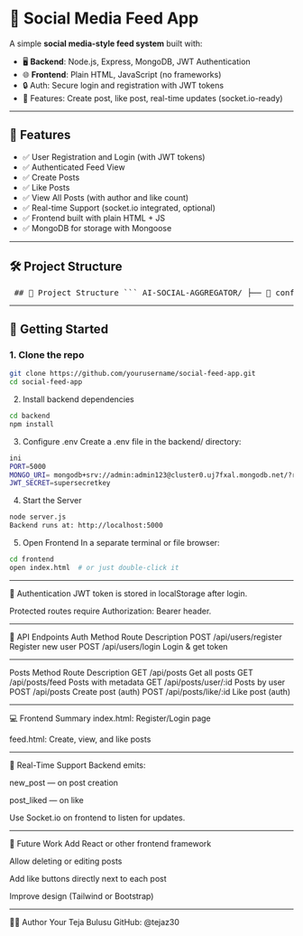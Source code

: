 # 📰 Social Media Feed App

A simple **social media-style feed system** built with:

- 🖥️ **Backend**: Node.js, Express, MongoDB, JWT Authentication  
- 🌐 **Frontend**: Plain HTML, JavaScript (no frameworks)  
- 🔒 Auth: Secure login and registration with JWT tokens  
- 💬 Features: Create post, like post, real-time updates (socket.io-ready)  

---

## 📂 Features

- ✅ User Registration and Login (with JWT tokens)  
- ✅ Authenticated Feed View  
- ✅ Create Posts  
- ✅ Like Posts  
- ✅ View All Posts (with author and like count)  
- ✅ Real-time Support (socket.io integrated, optional)  
- ✅ Frontend built with plain HTML + JS  
- ✅ MongoDB for storage with Mongoose  

---

## 🛠️ Project Structure

<pre> ## 📁 Project Structure ``` AI-SOCIAL-AGGREGATOR/ ├── 📁 config │ └── db.js # MongoDB connection ├── 📁 controllers │ ├── authController.js # Auth-related logic │ └── postController.js # Post creation and feed logic ├── 📁 frontend │ ├── feed.html # User feed (post/like UI) │ └── index.html # Login / Register page ├── 📁 middleware │ └── authMiddleware.js # JWT auth protection middleware ├── 📁 models │ ├── Post.js # Post schema │ └── User.js # User schema ├── 📁 routes │ ├── auth.js # /api/auth routes │ └── post.js # /api/posts routes ├── .env # Environment variables ├── client.html # (Possibly unused) Client file ├── token.txt # Temporary token storage (dev-only) ├── server.js # Entry point / backend server ├── README.md # Project documentation ├── package.json # Node dependencies and scripts └── package-lock.json # Dependency lock file ``` </pre>
---

## 🚀 Getting Started

### 1. Clone the repo

```bash
git clone https://github.com/yourusername/social-feed-app.git
cd social-feed-app
```
2. Install backend dependencies

```bash
cd backend
npm install
```
3. Configure .env
Create a .env file in the backend/ directory:
```bash
ini
PORT=5000
MONGO_URI= mongodb+srv://admin:admin123@cluster0.uj7fxal.mongodb.net/?retryWrites=true&w=majority&appName=Cluster0
JWT_SECRET=supersecretkey
```


4. Start the Server
```bash
node server.js
Backend runs at: http://localhost:5000
```

5. Open Frontend
In a separate terminal or file browser:

```bash
cd frontend
open index.html  # or just double-click it
```
---
🔐 Authentication
JWT token is stored in localStorage after login.

Protected routes require Authorization: Bearer <token> header.

---

🧪 API Endpoints
Auth
Method	Route	Description
POST	/api/users/register	Register new user
POST	/api/users/login	Login & get token

---
Posts
Method	Route	Description
GET	/api/posts	Get all posts
GET	/api/posts/feed	Posts with metadata
GET	/api/posts/user/:id	Posts by user
POST	/api/posts	Create post (auth)
POST	/api/posts/like/:id	Like post (auth)

---

💻 Frontend Summary
index.html: Register/Login page

feed.html: Create, view, and like posts

---

📡 Real-Time Support
Backend emits:

new_post — on post creation

post_liked — on like

Use Socket.io on frontend to listen for updates.

---

🔧 Future Work
Add React or other frontend framework

Allow deleting or editing posts

Add like buttons directly next to each post

Improve design (Tailwind or Bootstrap)

---

🧑‍💻 Author
Your Teja Bulusu
GitHub: @tejaz30


